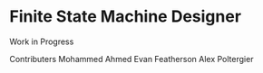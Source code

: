 # Finite State Machine Designer
Work in Progress

Contributers
Mohammed Ahmed
Evan Featherson
Alex Poltergier 
